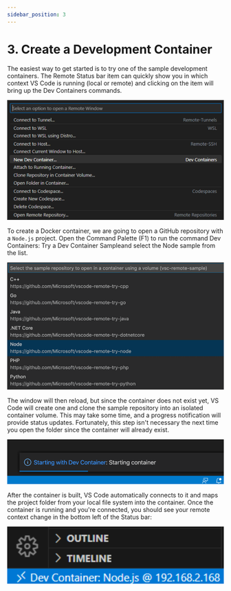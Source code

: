 ```yaml
---
sidebar_position: 3
---
```


# 3. Create a Development Container

The easiest way to get started is to try one of the sample development containers. The Remote Status bar item can quickly show you in which context VS Code is running (local or remote) and clicking on the item will bring up the Dev Containers commands.

![alt text](image-3.png)

To create a Docker container, we are going to open a GitHub repository with a `Node.js` project. Open the Command Palette (F1) to run the command Dev Containers: Try a Dev Container Sampleand select the Node sample from the list.

![alt text](image-4.png)

The window will then reload, but since the container does not exist yet, VS Code will create one and clone the sample repository into an isolated container volume. This may take some time, and a progress notification will provide status updates. Fortunately, this step isn't necessary the next time you open the folder since the container will already exist.

![alt text](image-5.png)

After the container is built, VS Code automatically connects to it and maps the project folder from your local file system into the container. Once the container is running and you're connected, you should see your remote context change in the bottom left of the Status bar:

![alt text](image-6.png)

